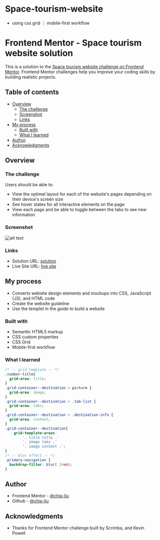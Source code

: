 # Space-tourism-website
- using css grid ｜ mobile-first workflow

# Frontend Mentor - Space tourism website solution

This is a solution to the [Space tourism website challenge on Frontend Mentor](https://www.frontendmentor.io/challenges/space-tourism-multipage-website-gRWj1URZ3). Frontend Mentor challenges help you improve your coding skills by building realistic projects. 

## Table of contents

- [Overview](#overview)
  - [The challenge](#the-challenge)
  - [Screenshot](#screenshot)
  - [Links](#links)
- [My process](#my-process)
  - [Built with](#built-with)
  - [What I learned](#what-i-learned)
- [Author](#author)
- [Acknowledgments](#acknowledgments)

## Overview

### The challenge

Users should be able to:

- View the optimal layout for each of the website's pages depending on their device's screen size
- See hover states for all interactive elements on the page
- View each page and be able to toggle between the tabs to see new information

### Screenshot

![alt text](https://i.imgur.com/nus9zbu.jpg)

### Links

- Solution URL: [solution](https://github.com/chia-liu/space-tourism-web)
- Live Site URL: [live site](https://chia-liu.github.io/space-tourism-web/index.html)

## My process
- Converts website design elements and mockups into CSS, JavaScript (JS), and HTML code
- Create the website guideline 
- Use the templet in the guide to build a website

### Built with

- Semantic HTML5 markup
- CSS custom properties
- CSS Grid
- Mobile-first workflow

### What I learned

``` css 
/* -- grid template -- */
.number-title{
  grid-area: title;
}
.grid-container--destination > picture {
  grid-area: image;
}
.grid-container--destination > .tab-list {
  grid-area: tabs;
}
.grid-container--destination > .destination-info {
  grid-area: content;
}
.grid-container--destination{
    grid-template-areas: 
        '. title title .'
        '. image tabs .'
        '. image content .';      
}
/* -- blur effect -- */
.primary-navigation {
  backdrop-filter: blur( 2rem);
}
```

## Author

- Frontend Mentor - [@chia-liu](https://www.frontendmentor.io/profile/chia-liu)
- Github - [@chia-liu](https://github.com/chia-liu)


## Acknowledgments
- Thanks for Frontend Mentor challenge built by  Scrimba, and Kevin Powell
